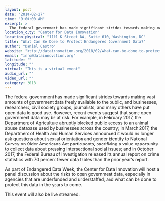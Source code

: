```yaml
---
layout: post
date: "2018-02-27"
time: "9:00:00 AM"
excerpt: >
  The federal government has made significant strides towards making vast amounts of government data freely available to the public, and ...
location_city: "Center for Data Innovation"
location_physical: "1101 K Street NW, Suite 610, Washington, DC"
title: "What Can Be Done to Protect Endangered Government Data?"
author: "Daniel Castro"
website: "http://datainnovation.org/2018/02/what-can-be-done-to-protect-endangered-government-data/"
email: "info@datainnovation.org"
latitude: ""
longitude: ""
virtual: "This is a virtual event"
audio_url: ""
video_url: ""
category: 2018
---
```


The federal government has made significant strides towards making vast amounts of government data freely available to the public, and businesses, researchers, civil society groups, journalists, and many others have put open data to good use. However, recent events suggest that some open government data may be at risk. For example, in February 2017, the Department of Agriculture abruptly blocked public access to an animal abuse database used by businesses across the country; in March 2017, the Department of Health and Human Services announced it would no longer ask questions about sexual orientation and gender identity to National Survey on Older Americans Act participants, sacrificing a value opportunity to collect data about pressing intersectional social issues; and in October 2017, the Federal Bureau of Investigation released its annual report on crime statistics with 70 percent fewer data tables than the prior year’s report.

As part of Endangered Data Week, the Center for Data Innovation will host a panel discussion about the risks to open government data, especially in agencies that are underfunded and understaffed, and what can be done to protect this data in the years to come.

This event will also be live streamed.
